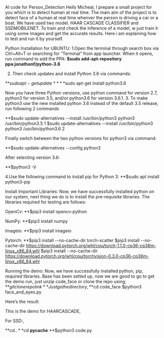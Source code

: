 AI code for Person_Detection
Hello Micheal, I prepare a small project for you which is to detect human at real time. The main aim of the project is to detect face of a human at real time whenver the person is driving a car or a boat. We have used two model. HAAR CASCADE CLASSIFIER and SSDMOBILENET. To train and check the inference of a model, w just train it using some images and get the accurate results. Here i am explaining how to test and run it by yourself.

Python Installation for UBUNTU:
1.Open the terminal through search box via Ctrl+Alt+T or searching for “Terminal” from app launcher. When it opens, run command to add the PPA:
**$sudo add-apt-repository ppa:jonathonf/python-3.6**

2. Then check updates and install Python 3.6 via commands:

**$sudo apt-get update**
**$sudo apt-get install python3.6

Now you have three Python versions, use python command for version 2.7, python3 for version 3.5, and/or python3.6 for version 3.6.1.
3. To make python3 use the new installed python 3.6 instead of the default 3.5 release, run following 2 commands

**$sudo update-alternatives --install /usr/bin/python3 python3 /usr/bin/python3.5 1
$sudo update-alternatives --install /usr/bin/python3 python3 /usr/bin/python3.6 2

Finally switch between the two python versions for python3 via command:

**$sudo update-alternatives --config python3

After selecting version 3.6:

**$python3 -V

4.Use the following command to install pip for Python 3:
**$sudo apt install python3-pip


Install Important Libraries:
Now, we have successfully installed python on our system, next thing we do is to install the pre-requisite libraries. The libraries required for testing are follows:

OpenCv:
**$pip3 install opencv-python

NumPy:
**$pip3 install numpy


Imageio:
**$pip3 install imageio

Pytorch:
**$pip3 install --no-cache-dir torch-scatter
$pip3 install --no-cache-dir https://download.pytorch.org/whl/cpu/torch-1.1.0-cp36-cp36m-linux_x86_64.whl
$pip3 install --no-cache-dir https://download.pytorch.org/whl/cpu/torchvision-0.3.0-cp36-cp36m-linux_x86_64.whl

Running the demo:
Now, we have successfully installed python, pip, required libraries. Base has been setted up, now we are good to go to get the demo run, just unzip code_face or clone the repo using;
**$git clone repo link** 
 Just go the directory,
**$cd code_face
$python3 face_and_eyes.py

Here’s the result:


This is the demo for HAARCASCADE,

For SSD:,

**$cd ..
**$cd __pycache__
**$python3 code.py
